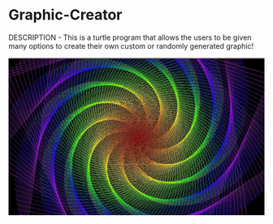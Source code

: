 # Graphic-Creator
DESCRIPTION - This is a turtle program that allows the users to be given many options to create their own custom or randomly generated graphic!

![](images/graphic.jpg) 
